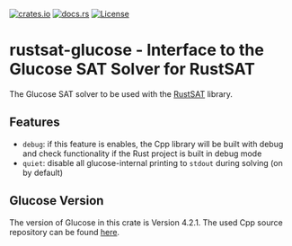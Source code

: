 [![crates.io](https://img.shields.io/crates/v/rustsat-glucose)](https://crates.io/crates/rustsat-glucose)
[![docs.rs](https://img.shields.io/docsrs/rustsat-glucose)](https://docs.rs/rustsat-glucose)
[![License](https://img.shields.io/crates/l/rustsat-glucose)](../LICENSE)

<!-- cargo-rdme start -->

# rustsat-glucose - Interface to the Glucose SAT Solver for RustSAT

The Glucose SAT solver to be used with the [RustSAT](https://github.com/chrjabs/rustsat) library.

## Features

- `debug`: if this feature is enables, the Cpp library will be built with debug and check functionality if the Rust project is built in debug mode
- `quiet`: disable all glucose-internal printing to `stdout` during solving (on by default)

## Glucose Version

The version of Glucose in this crate is Version 4.2.1.
The used Cpp source repository can be found [here](https://github.com/chrjabs/glucose4).

<!-- cargo-rdme end -->
